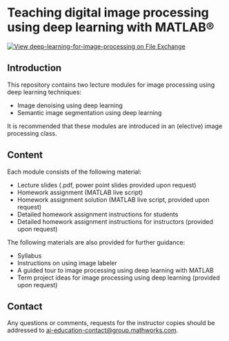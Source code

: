 # Teaching digital image processing using deep learning with MATLAB®
[![View deep-learning-for-image-processing on File Exchange](https://www.mathworks.com/matlabcentral/images/matlab-file-exchange.svg)](https://www.mathworks.com/matlabcentral/fileexchange/90496-deep-learning-for-image-processing)

## Introduction

This repository contains two lecture modules for image processing using deep learning techniques:
* Image denoising using deep learning
* Semantic image segmentation using deep learning

It is recommended that these modules are introduced in an (elective) image processing class. 

## Content
Each module consists of the following material: 
* Lecture slides (.pdf, power point slides provided upon request)
* Homework assignment (MATLAB live script)
* Homework assignment solution (MATLAB live script, provided upon request)
* Detailed homework assignment instructions for students
* Detailed homework assignment instructions for instructors (provided upon request)

The following materials are also provided for further guidance:
* Syllabus
* Instructions on using image labeler
* A guided tour to image processing using deep learning with MATLAB
* Term project ideas for image processing using deep learning (provided upon request)

## Contact
Any questions or comments, requests for the instructor copies should be addressed to [ai-education-contact@group.mathworks.com](mailto:ai-education-contact@group.mathworks.com).  

